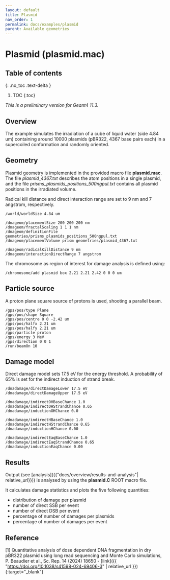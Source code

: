 ```yaml
---
layout: default
title: Plasmid
nav_order: 1
permalink: docs/examples/plasmid
parent: Available geometries
---
```


# Plasmid (plasmid.mac)

## Table of contents
{: .no_toc .text-delta }

1. TOC
{:toc}

*This is a preliminary version for Geant4 11.3.*

## Overview
The example simulates the irradiation of a cube of liquid water (side 4.84 um)
containing around 10000 plasmids (pBR322, 4367 base pairs each) in a supercoiled
conformation and randomly oriented.

## Geometry
Plasmid geometry is implemented in the provided macro file **plasmid.mac**. The file
*plasmid_4367.txt* describes the atom positions in a single plasmid, and the file
*prisms_plasmids_positions_500ngpul.txt* contains all plasmid positions in the
irradiated volume.

Radical kill distance and direct interaction range are set to 9 nm and 7 angstrom,
respectively.

```
/world/worldSize 4.84 um

/dnageom/placementSize 200 200 200 nm
/dnageom/fractalScaling 1 1 1 nm
/dnageom/definitionFile geometries/prisms_plasmids_positions_500ngpul.txt
/dnageom/placementVolume prism geometries/plasmid_4367.txt

/dnageom/radicalKillDistance 9 nm
/dnageom/interactionDirectRange 7 angstrom
```

The chromosome as region of interest for damage analysis is defined using:
```
/chromosome/add plasmid box 2.21 2.21 2.42 0 0 0 um
```

## Particle source
A proton plane square source of protons is used, shooting a parallel beam.

```
/gps/pos/type Plane
/gps/pos/shape Square
/gps/pos/centre 0 0 -2.42 um
/gps/pos/halfx 2.21 um
/gps/pos/halfy 2.21 um
/gps/particle proton
/gps/energy 3 MeV
/gps/direction 0 0 1
/run/beamOn 10
```

## Damage model
Direct damage model sets 17.5 eV for the energy threshold.
A probability of 65% is set for the indirect induction of strand break.

```
/dnadamage/directDamageLower 17.5 eV
/dnadamage/directDamageUpper 17.5 eV

/dnadamage/indirectOHBaseChance 1.0
/dnadamage/indirectOHStrandChance 0.65
/dnadamage/inductionOHChance 0.0

/dnadamage/indirectHBaseChance 1.0
/dnadamage/indirectHStrandChance 0.65
/dnadamage/inductionHChance 0.00

/dnadamage/indirectEaqBaseChance 1.0
/dnadamage/indirectEaqStrandChance 0.65
/dnadamage/inductionEaqChance 0.00
```

## Results
Output (see [analysis]({{"docs/overview/results-and-analysis"| relative_url}}))
is analysed by using the **plasmid.C** ROOT macro file.

It calculates damage statistics and plots the five following quantities:
- distribution of damage per plasmid
- number of direct SSB per event
- number of direct DSB per event
- percentage of number of damages per plasmids
- percentage of number of damages per event

## Reference

[1] Quantitative analysis of dose dependent DNA fragmentation in dry pBR322 plasmid using long read sequencing and Monte Carlo simulations, P. Beaudier et al., Sc. Rep. 14 (2024) 18650 - [link]({{ "https://doi.org/10.1038/s41598-024-69406-3" | relative_url }}){:target="_blank"}
